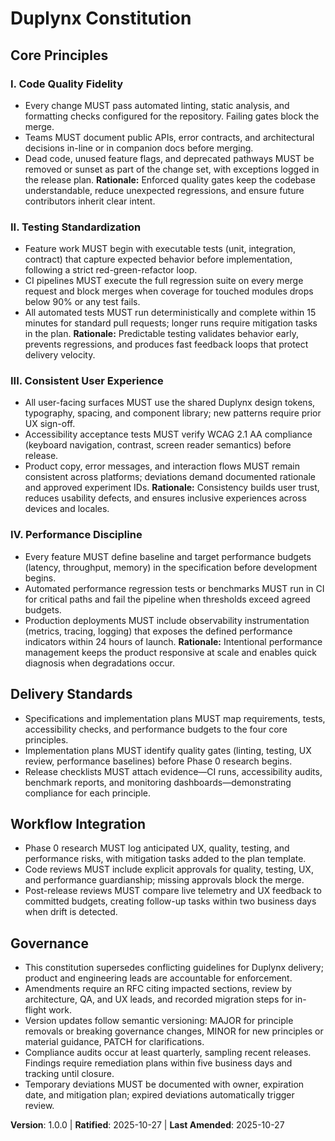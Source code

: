 <!--
Sync Impact Report
Version: N/A → 1.0.0
Modified Principles:
- None (initial adoption)
Added Sections:
- I. Code Quality Fidelity
- II. Testing Standardization
- III. Consistent User Experience
- IV. Performance Discipline
- Delivery Standards
- Workflow Integration
Removed Sections:
- None
Templates Requiring Updates:
- ✅ .specify/templates/plan-template.md
- ✅ .specify/templates/spec-template.md
- ✅ .specify/templates/tasks-template.md
Follow-up TODOs:
- None
-->
# Duplynx Constitution

## Core Principles

### I. Code Quality Fidelity
- Every change MUST pass automated linting, static analysis, and formatting checks configured for the repository. Failing gates block the merge.
- Teams MUST document public APIs, error contracts, and architectural decisions in-line or in companion docs before merging.
- Dead code, unused feature flags, and deprecated pathways MUST be removed or sunset as part of the change set, with exceptions logged in the release plan.
**Rationale:** Enforced quality gates keep the codebase understandable, reduce unexpected regressions, and ensure future contributors inherit clear intent.

### II. Testing Standardization
- Feature work MUST begin with executable tests (unit, integration, contract) that capture expected behavior before implementation, following a strict red-green-refactor loop.
- CI pipelines MUST execute the full regression suite on every merge request and block merges when coverage for touched modules drops below 90% or any test fails.
- All automated tests MUST run deterministically and complete within 15 minutes for standard pull requests; longer runs require mitigation tasks in the plan.
**Rationale:** Predictable testing validates behavior early, prevents regressions, and produces fast feedback loops that protect delivery velocity.

### III. Consistent User Experience
- All user-facing surfaces MUST use the shared Duplynx design tokens, typography, spacing, and component library; new patterns require prior UX sign-off.
- Accessibility acceptance tests MUST verify WCAG 2.1 AA compliance (keyboard navigation, contrast, screen reader semantics) before release.
- Product copy, error messages, and interaction flows MUST remain consistent across platforms; deviations demand documented rationale and approved experiment IDs.
**Rationale:** Consistency builds user trust, reduces usability defects, and ensures inclusive experiences across devices and locales.

### IV. Performance Discipline
- Every feature MUST define baseline and target performance budgets (latency, throughput, memory) in the specification before development begins.
- Automated performance regression tests or benchmarks MUST run in CI for critical paths and fail the pipeline when thresholds exceed agreed budgets.
- Production deployments MUST include observability instrumentation (metrics, tracing, logging) that exposes the defined performance indicators within 24 hours of launch.
**Rationale:** Intentional performance management keeps the product responsive at scale and enables quick diagnosis when degradations occur.

## Delivery Standards

- Specifications and implementation plans MUST map requirements, tests, accessibility checks, and performance budgets to the four core principles.
- Implementation plans MUST identify quality gates (linting, testing, UX review, performance baselines) before Phase 0 research begins.
- Release checklists MUST attach evidence—CI runs, accessibility audits, benchmark reports, and monitoring dashboards—demonstrating compliance for each principle.

## Workflow Integration

- Phase 0 research MUST log anticipated UX, quality, testing, and performance risks, with mitigation tasks added to the plan template.
- Code reviews MUST include explicit approvals for quality, testing, UX, and performance guardianship; missing approvals block the merge.
- Post-release reviews MUST compare live telemetry and UX feedback to committed budgets, creating follow-up tasks within two business days when drift is detected.

## Governance

- This constitution supersedes conflicting guidelines for Duplynx delivery; product and engineering leads are accountable for enforcement.
- Amendments require an RFC citing impacted sections, review by architecture, QA, and UX leads, and recorded migration steps for in-flight work.
- Version updates follow semantic versioning: MAJOR for principle removals or breaking governance changes, MINOR for new principles or material guidance, PATCH for clarifications.
- Compliance audits occur at least quarterly, sampling recent releases. Findings require remediation plans within five business days and tracking until closure.
- Temporary deviations MUST be documented with owner, expiration date, and mitigation plan; expired deviations automatically trigger review.

**Version**: 1.0.0 | **Ratified**: 2025-10-27 | **Last Amended**: 2025-10-27
